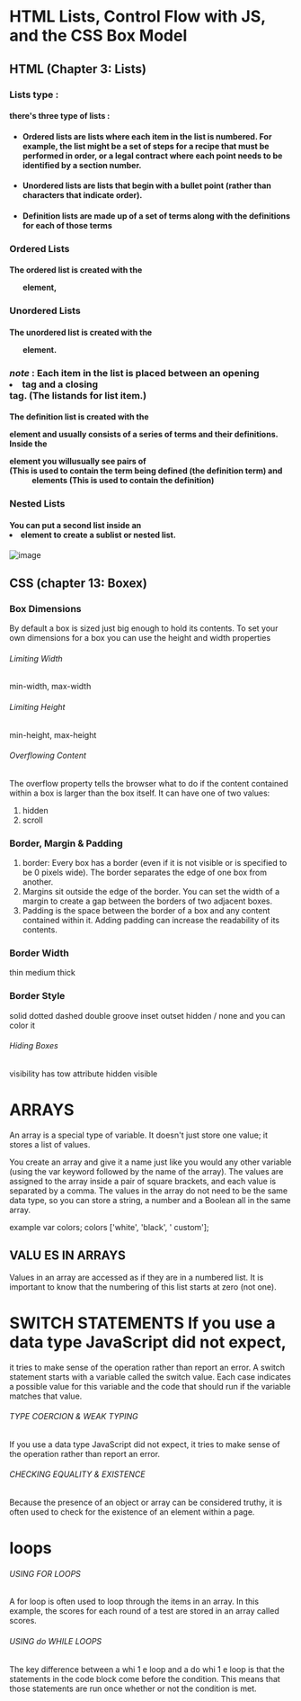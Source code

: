 # HTML Lists, Control Flow with JS, and the CSS Box Model
## HTML (Chapter 3: Lists)
### Lists type :
#### there's three type of lists :
- #### Ordered lists are lists where each item in the list is numbered. For example, the list might be a set of steps for a recipe that must be performed in order, or a legal contract where each point needs to be identified by a section number.
- #### Unordered lists are lists that begin with a bullet point (rather than characters that indicate order).
- #### Definition lists are made up of a set of terms along with the definitions for each of those terms

### Ordered Lists
#### The ordered list is created with the <ol> element, 
### Unordered Lists
#### The unordered list is created with the <ul> element.
  
### *note* : Each item in the list is placed between an opening <li> tag and a closing </li> tag. (The listands for list item.)

#### The definition list is created with the <dl> element and usually consists of a series of terms and their definitions. Inside the <dl> element you willusually see pairs of <dt>(This is used to contain the term being defined (the definition term) and <dd> elements (This is used to contain the definition)

### Nested Lists
#### You can put a second list inside an <li> element to create a sublist or nested list.
![image](https://user-images.githubusercontent.com/79092103/109531839-14badf00-7ac1-11eb-8ae2-55097139b4ac.png)

## CSS (chapter 13: Boxex)

### Box Dimensions
By default a box is sized just big
enough to hold its contents. To
set your own dimensions for a
box you can use the height and
width properties
###### Limiting Width
min-width, max-width
###### Limiting Height
min-height, max-height
###### Overflowing Content

The overflow property tells the browser what to do if the content contained within a box is larger than the box itself. It can have
one of two values: 
1. hidden 
2. scroll

### Border, Margin & Padding
1. border: Every box has a border (even if it is not visible or is specified to be 0 pixels wide). The border separates the edge of one box from another.
2. Margins sit outside the edge of the border. You can set the width of a margin to create a gap between the borders of two adjacent boxes.
3. Padding is the space between
the border of a box and any content contained within it. Adding padding can increase the readability of its contents.
### Border Width
thin
medium
thick

### Border Style
solid
dotted
dashed
double
groove
inset
outset
hidden / none
and you can color it 
###### Hiding Boxes
visibility has tow attribute 
hidden
visible
# ARRAYS
An array is a special type of variable. It doesn't
just store one value; it stores a list of values. 

You create an array and give it
a name just like you would any
other variable (using the var
keyword followed by the name of
the array).
The values are assigned to the
array inside a pair of square
brackets, and each value is
separated by a comma. The
values in the array do not need
to be the same data type, so you
can store a string, a number and
a Boolean all in the same array.

example 
var colors;
colors ['white', 'black', ' custom']; 
## VALU ES IN ARRAYS
Values in an array are accessed as if they are in
a numbered list. It is important to know that the
numbering of this list starts at zero (not one). 

# SWITCH STATEMENTS If you use a data type JavaScript did not expect,
it tries to make sense of the operation rather
than report an error. 
A switch statement starts with a variable called the switch value. Each case indicates a possible value for this variable and the code that should run if the variable matches that value. 
###### TYPE COERCION & WEAK TYPING 
If you use a data type JavaScript did not expect,
it tries to make sense of the operation rather
than report an error. 
###### CHECKING EQUALITY & EXISTENCE
Because the presence of an object or array can
be considered truthy, it is often used to check
for the existence of an element within a page. 

# loops 
###### USING FOR LOOPS
A for loop is often used to loop
through the items in an array.
In this example, the scores for
each round of a test are stored in
an array called scores. 
###### USING do WHILE LOOPS
The key difference between
a whi 1 e loop and a do whi 1 e
loop is that the statements in
the code block come before the
condition. This means that those
statements are run once whether
or not the condition is met.

